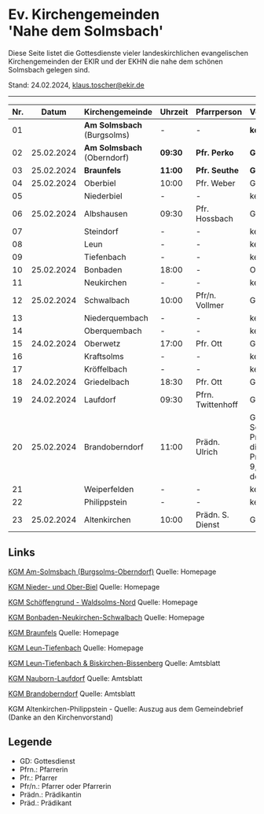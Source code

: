 # Ev. Kirchengemeinden<br>'Nahe dem Solmsbach'
Diese Seite listet die Gottesdienste vieler landeskirchlichen evangelischen Kirchengemeinden
der EKIR und der EKHN die nahe dem schönen Solmsbach gelegen sind.

Stand:  24.02.2024, klaus.toscher@ekir.de

--------------------------------------------------------------------

 Nr. | Datum      | Kirchengemeinde | Uhrzeit    | Pfarrperson       | Veranstaltung/Bemerkung |
 --- | ---------- | --------------- | ---------- | ----------------- | ----------------------- |
  01 |            | **Am Solmsbach**<br>(Burgsolms) | -     | -      | **kein GD**             |
  02 | 25.02.2024 | **Am Solmsbach**<br>(Oberndorf) | **09:30**  | **Pfr. Perko**    | **GD**  |
  03 | 25.02.2024 | **Braunfels**   | **11:00**  | **Pfr. Seuthe**   | **GD**                  |
  04 | 25.02.2024 | Oberbiel        | 10:00      | Pfr. Weber        | GD in der Kirche        |
  05 |            | Niederbiel      | -          | -                 | kein GD                 |
  06 | 25.02.2024 | Albshausen      | 09:30      | Pfr. Hossbach     | GD im Gemeindehaus      |
  07 |            | Steindorf       | -          | -                 | kein GD                 |
  08 |            | Leun            | -          | -                 | kein GD                 |
  09 |            | Tiefenbach      | -          | -                 | kein GD                 |
  10 | 25.02.2024 | Bonbaden        | 18:00      | -                 | Orgelkonzert in der Kirche  |
  11 |            | Neukirchen      | -          | -                 | kein GD                 |
  12 | 25.02.2024 | Schwalbach      | 10:00      | Pfr/n. Vollmer    | GD im Gemeindehaus      |
  13 |            | Niederquembach  | -          | -                 | kein GD                 |
  14 |            | Oberquembach    | -          | -                 | kein GD                 |
  15 | 24.02.2024 | Oberwetz        | 17:00      | Pfr. Ott          | GD                      |
  16 |            | Kraftsolms      | -          | -                 | kein GD                 |
  17 |            | Kröffelbach     | -          | -                 | kein GD                 |
  18 | 24.02.2024 | Griedelbach     | 18:30      | Pfr. Ott          | GD                      |
  19 | 24.02.2024 | Laufdorf        | 09:30      | Pfrn. Twittenhoff | GD                      |
  20 | 25.02.2024 | Brandoberndorf  | 11:00      | Prädn. Ulrich     | GD im Gemeindehaus, am Sonntag Reminiszere, Predigtthema: Mose und die eherne Schlange, Predigttext: Numeri 21.4 - 9, Kollekte für die Arbeit der Telefonseelsorge |
  21 |            | Weiperfelden    | -          | -                 | kein GD                 |
  22 |            | Philippstein    | -          | -                 | kein GD                 |
  23 | 25.02.2024 | Altenkirchen    | 10:00      | Prädn. S. Dienst  | GD                      |
 

## Links

[KGM Am-Solmsbach (Burgsolms-Oberndorf)](https://burgsolms.ekir.de) Quelle: Homepage

[KGM Nieder- und Ober-Biel](http://www.kirche-niederbiel.de/termine) Quelle: Homepage

[KGM Schöffengrund - Waldsolms-Nord](https://schoeffengrund-waldsolms.ekir.de) Quelle: Homepage

[KGM Bonbaden-Neukirchen-Schwalbach](https://www.evangelisch-bonbaden-schwalbach-neukirchen.de/gottesdienste/) Quelle: Homepage

[KGM Braunfels](https://www.evangelisch-in-braunfels.de) Quelle: Homepage

[KGM Leun-Tiefenbach](http://evangelische-kirchengemeinde-leun.de/gottesdiensplan/) Quelle: Homepage

[KGM Leun-Tiefenbach & Biskirchen-Bissenberg](https://ol.wittich.de/titel/1108/) Quelle: Amtsblatt

[KGM Nauborn-Laufdorf](https://ol.wittich.de/titel/1161/) Quelle: Amtsblatt

[KGM Brandoberndorf](https://ol.wittich.de/titel/1212/) Quelle: Amtsblatt

KGM Altenkirchen-Philippstein - Quelle: Auszug aus dem Gemeindebrief (Danke an den Kirchenvorstand)

## Legende
- GD: Gottesdienst
- Pfrn.: Pfarrerin
- Pfr.: Pfarrer
- Pfr/n.: Pfarrer oder Pfarrerin
- Prädn.: Prädikantin
- Präd.: Prädikant
